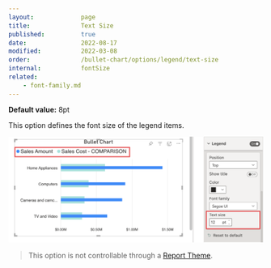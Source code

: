 ```yaml
---
layout:             page
title:              Text Size
published:          true
date:               2022-08-17
modified:           2022-03-08
order:              /bullet-chart/options/legend/text-size
internal:           fontSize
related:
    - font-family.md
---
```

**Default value:** 8pt

This option defines the font size of the legend items.  

<img src="images/legend-text-size.png" width="700">

> This option is not controllable through a [Report Theme](../../features/themes.md).
